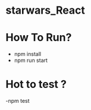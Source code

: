 ﻿# starwars_React
 
 # How To Run?

  - npm install
  - npm run start
 
# Hot to test ?
 
 -npm test
